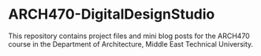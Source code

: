 # ARCH470-DigitalDesignStudio
This repository contains project files and mini blog posts for the ARCH470 course in the Department of Architecture, Middle East Technical University.
